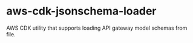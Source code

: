 # aws-cdk-jsonschema-loader
AWS CDK utility that supports loading API gateway model schemas from file.
